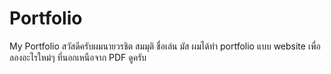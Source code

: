 # Portfolio
My Portfolio
สวัสดีครับผมนายวรชิต สมมุติ ชื่อเล่น มัส ผมได้ทำ portfolio แบบ website เพื่อลองอะไรใหม่ๆ ที่นอกเหนือจาก PDF ดูครับ
